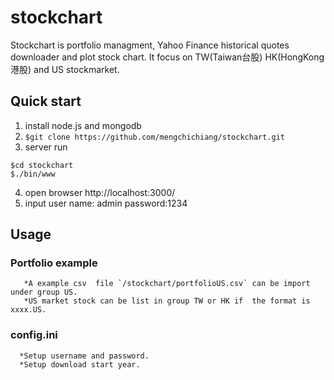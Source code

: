 # stockchart
Stockchart is portfolio managment, Yahoo Finance historical quotes downloader and plot stock chart.
It focus on TW(Taiwan台股) HK(HongKong港股) and US stockmarket.

## Quick start
1. install node.js and mongodb 
2. `$git clone https://github.com/mengchichiang/stockchart.git`
3. server run
  ```
  $cd stockchart
  $./bin/www
  ```

4. open browser 
     http://localhost:3000/
5. input user name: admin password:1234

## Usage
### Portfolio example
       *A example csv  file `/stockchart/portfolioUS.csv` can be import  under group US.
       *US market stock can be list in group TW or HK if  the format is xxxx.US.
### config.ini
      *Setup username and password.
      *Setup download start year.
